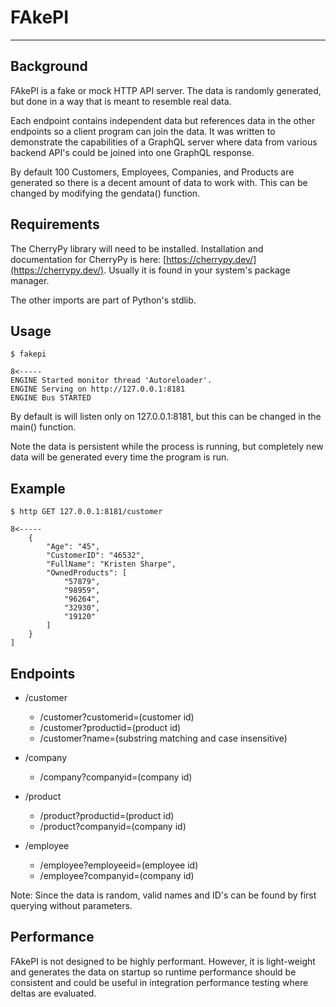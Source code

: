 # FAkePI

---

## Background

FAkePI is a fake or mock HTTP API server. The data is randomly generated, but done in a way that is meant to resemble real data.

Each endpoint contains independent data but references data in the other endpoints so a client program can join the data. It was written to demonstrate the capabilities of a GraphQL server where data from various backend API's could be joined into one GraphQL response.

By default 100 Customers, Employees, Companies, and Products are generated so there is a decent amount of data to work with. This can be changed by modifying the gendata() function.

## Requirements

The CherryPy library will need to be installed. Installation and documentation for CherryPy is here: [https://cherrypy.dev/](https://cherrypy.dev/). Usually it is found in your system's package manager.

The other imports are part of Python's stdlib.

## Usage
```
$ fakepi

8<-----
ENGINE Started monitor thread 'Autoreloader'.
ENGINE Serving on http://127.0.0.1:8181
ENGINE Bus STARTED
```

By default is will listen only on 127.0.0.1:8181, but this can be changed in the main() function.

Note the data is persistent while the process is running, but completely new data will be generated every time the program is run.

## Example
```
$ http GET 127.0.0.1:8181/customer

8<-----
    {
        "Age": "45",
        "CustomerID": "46532",
        "FullName": "Kristen Sharpe",
        "OwnedProducts": [
            "57879",
            "98959",
            "96264",
            "32930",
            "19120"
        ]
    }
]
```

## Endpoints

* /customer
    * /customer?customerid=(customer id)
    * /customer?productid=(product id)
    * /customer?name=(substring matching and case insensitive)

* /company
    * /company?companyid=(company id)

* /product
    * /product?productid=(product id)
    * /product?companyid=(company id)

* /employee
    * /employee?employeeid=(employee id)
    * /employee?companyid=(company id)

Note: Since the data is random, valid names and ID's can be found by first querying without parameters.

## Performance

FAkePI is not designed to be highly performant. However, it is light-weight and generates the data on startup so runtime performance should be consistent and could be useful in integration performance testing where deltas are evaluated.
